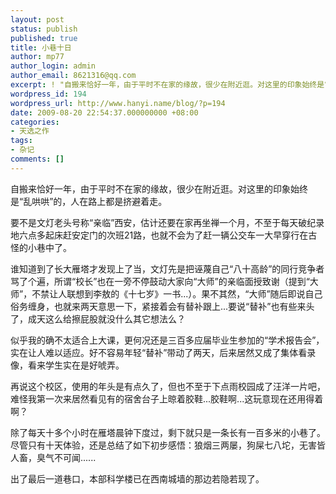 ```yaml
---
layout: post
status: publish
published: true
title: 小巷十日
author: mp77
author_login: admin
author_email: 8621316@qq.com
excerpt: ! "自搬来恰好一年，由于平时不在家的缘故，很少在附近逛。对这里的印象始终是“乱哄哄”的，人在路上都是挤避着走。\r\n\r\n"
wordpress_id: 194
wordpress_url: http://www.hanyi.name/blog/?p=194
date: 2009-08-20 22:54:37.000000000 +08:00
categories:
- 天选之作
tags:
- 杂记
comments: []
---
```

自搬来恰好一年，由于平时不在家的缘故，很少在附近逛。对这里的印象始终是“乱哄哄”的，人在路上都是挤避着走。

<a id="more"></a><a id="more-194"></a>

要不是文灯老头号称“亲临”西安，估计还要在家再坐禅一个月，不至于每天破纪录地六点多起床赶安定门的次班21路，也就不会为了赶一辆公交车一大早穿行在古怪的小巷中了。

谁知道到了长大雁塔才发现上了当，文灯先是把诬蔑自己“八十高龄”的同行竞争者骂了个遍，所谓“校长”也在一旁不停鼓动大家向“大师”的亲临面授致谢（提到“大师”，不禁让人联想到李敖的《十七岁》一书...）。果不其然，“大师”随后即说自己俗务缠身，也就来两天意思一下，紧接着会有替补跟上...要说“替补”也有些来头了，成天这么给擦屁股就没什么其它想法么？

似乎我的确不太适合上大课，更何况还是三百多应届毕业生参加的“学术报告会”，实在让人难以适应。好不容易年轻“替补”带动了两天，后来居然又成了集体看录像，看来学生实在是好唬弄。

再说这个校区，使用的年头是有点久了，但也不至于下点雨校园成了汪洋一片吧，难怪我第一次来居然看见有的宿舍台子上晾着胶鞋...胶鞋啊...这玩意现在还用得着啊？

除了每天十多个小时在雁塔晨钟下度过，剩下就只是一条长有一百多米的小巷了。尽管只有十天体验，还是总结了如下初步感悟：狼烟三两屡，狗屎七八坨，无害皆人畜，臭气不可闻......

出了最后一道巷口，本部科学楼已在西南城墙的那边若隐若现了。
